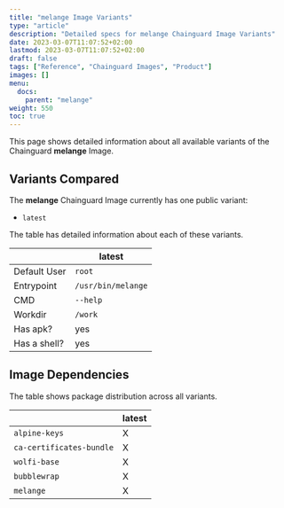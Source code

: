 ```yaml
---
title: "melange Image Variants"
type: "article"
description: "Detailed specs for melange Chainguard Image Variants"
date: 2023-03-07T11:07:52+02:00
lastmod: 2023-03-07T11:07:52+02:00
draft: false
tags: ["Reference", "Chainguard Images", "Product"]
images: []
menu:
  docs:
    parent: "melange"
weight: 550
toc: true
---
```


This page shows detailed information about all available variants of the Chainguard **melange** Image.

## Variants Compared
The **melange** Chainguard Image currently has one public variant: 

- `latest`

The table has detailed information about each of these variants.

|              | latest             |
|--------------|--------------------|
| Default User | `root`             |
| Entrypoint   | `/usr/bin/melange` |
| CMD          | `--help`           |
| Workdir      | `/work`            |
| Has apk?     | yes                |
| Has a shell? | yes                |

## Image Dependencies
The table shows package distribution across all variants.

|                          | latest |
|--------------------------|--------|
| `alpine-keys`            | X      |
| `ca-certificates-bundle` | X      |
| `wolfi-base`             | X      |
| `bubblewrap`             | X      |
| `melange`                | X      |

